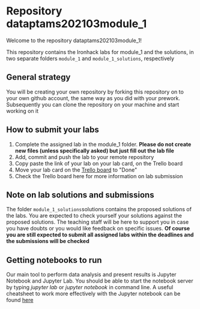 # Repository dataptams202103module_1

Welcome to the repository dataptams202103module_1!

This repository contains the Ironhack labs for module_1 and the solutions, in two separate folders
`module_1` and `module_1_solutions`, respectively 

## General strategy

You will be creating your own repository by forking this repository on to your own
github account, the same way as you did with your prework. Subsequently  you can clone the repository on your machine and start working on it
 
## How to submit your labs
1. Complete the assigned lab in the module_1 folder. **Please do not create new files (unless specifically asked) but just fill out the lab file**
2. Add, commit and push the lab to your remote repository
3. Copy paste the link of your lab on your lab card, on the Trello board
4. Move your lab card on the [Trello board](https://trello.com/b/stdbBbKA/ironhack-data-analytics-032021) to "Done"
5. Check the Trello board here for more information on lab submission 

## Note on lab solutions and submissions
The folder `module_1_solutions`solutions contains the proposed solutions of the labs. You are expected to check yourself your solutions against the proposed solutions. The teaching staff will be here to support you in case you have doubts or you would like feedback on specific issues. **Of course you are still expected to submit all assigned labs within the deadlines and the submissions will be checked**
 
## Getting notebooks to run
Our main tool to perform data analysis and present results is Jupyter Notebook and Jupyter Lab.
You should be able to start the notebook server by typing *jupyter lab* or *jupyter notebook*
in command line.
A useful cheatsheet to work more effectively with the Jupyter notebook
can be found [here](https://drive.google.com/open?id=1slPTN3g9bepzE84FA6rAHl0OZB_GRR8G)


